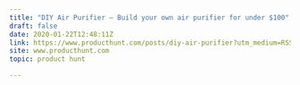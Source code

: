 ```yaml
---
title: "DIY Air Purifier — Build your own air purifier for under $100"
draft: false
date: 2020-01-22T12:48:11Z
link: https://www.producthunt.com/posts/diy-air-purifier?utm_medium=RSS&utm_source=hune
site: www.producthunt.com
topic: product hunt  

---
```

